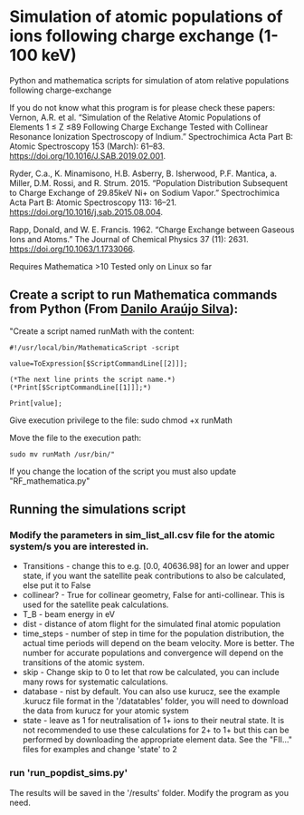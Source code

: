 # Simulation of atomic populations of ions following charge exchange (1-100 keV)
Python and mathematica scripts for simulation of atom relative populations following charge-exchange

If you do not know what this program is for please check these papers:
Vernon, A.R. et al. “Simulation of the Relative Atomic Populations of Elements 1 ≤ Z ≤89 Following Charge Exchange Tested with Collinear Resonance Ionization Spectroscopy of Indium.” Spectrochimica Acta Part B: Atomic Spectroscopy 153 (March): 61–83. https://doi.org/10.1016/J.SAB.2019.02.001.

Ryder, C.a., K. Minamisono, H.B. Asberry, B. Isherwood, P.F. Mantica, a. Miller, D.M. Rossi, and R. Strum. 2015. “Population Distribution Subsequent to Charge Exchange of 29.85keV Ni+ on Sodium Vapor.” Spectrochimica Acta Part B: Atomic Spectroscopy 113: 16–21. https://doi.org/10.1016/j.sab.2015.08.004.

Rapp, Donald, and W. E. Francis. 1962. “Charge Exchange between Gaseous Ions and Atoms.” The Journal of Chemical Physics 37 (11): 2631. https://doi.org/10.1063/1.1733066.

Requires Mathematica >10 
Tested only on Linux so far

## Create a script to run Mathematica commands from Python (From [Danilo Araújo Silva](http://sapiensgarou.blogspot.com/2012/06/how-to-run-mathematica-functions-on.html)):

"Create a script named runMath with the content:

    #!/usr/local/bin/MathematicaScript -script

    value=ToExpression[$ScriptCommandLine[[2]]];

    (*The next line prints the script name.*)
    (*Print[$ScriptCommandLine[[1]]];*)

    Print[value];

Give execution privilege to the file:
    sudo chmod +x runMath

Move the file to the execution path:

    sudo mv runMath /usr/bin/"
    
If you change the location of the script you must also update "RF_mathematica.py"

## Running the simulations script 
### Modify the parameters in sim_list_all.csv file for the atomic system/s you are interested in.

+ Transitions - change this to e.g. [0.0, 40636.98] for an lower and upper state, if you want the satellite peak contributions to also be calculated, else put it to False
+ collinear? - True for collinear geometry, False for anti-collinear. This is used for the satellite peak calculations.
+ T_B - beam energy in eV
+ dist - distance of atom flight for the simulated final atomic population
+ time_steps - number of step in time for the population distribution, the actual time periods will depend on the beam velocity. More is better. The number for accurate populations and convergence will depend on the transitions of the atomic system.
+ skip - Change skip to 0 to let that row be calculated, you can include many rows for systematic calculations.
+ database - nist by default. You can also use kurucz, see the example .kurucz file  format in the '/datatables' folder, you will need to download the data from kurucz for your atomic system
+ state - leave as 1 for neutralisation of 1+ ions to their neutral state. It is not recommended to use these calculations for 2+ to 1+ but this can be performed by downloading the appropriate element data. See the "FII..." files for examples and change 'state' to 2

### run 'run_popdist_sims.py'
The results will be saved in the '/results' folder.
Modify the program as you need.
